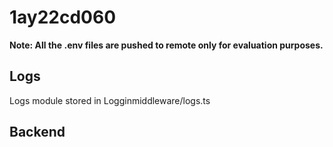# 1ay22cd060
**Note: All the .env files are pushed to remote only for evaluation purposes.**

## Logs
Logs module stored in Logginmiddleware/logs.ts

## Backend